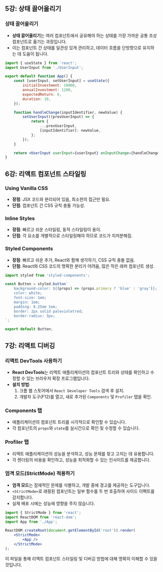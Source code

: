 ## 5강: 상태 끌어올리기

### 상태 끌어올리기

- **상태 끌어올리기**는 여러 컴포넌트에서 공유해야 하는 상태를 가장 가까운 공통 조상 컴포넌트로 옮기는 과정입니다.
- 이는 컴포넌트 간 상태를 일관성 있게 관리하고, 데이터 흐름을 단방향으로 유지하는 데 도움이 됩니다.

```jsx
import { useState } from 'react';
import UserInput from './UserInput';

export default function App() {
	const [userInput, setUserInput] = useState({
		initialInvestment: 10000,
		annualInvestment: 1200,
		expectedReturn: 6,
		duration: 10,
	});

	function handleChange(inputIdentifier, newValue) {
		setUserInput((prevUserInput) => {
			return {
				...prevUserInput,
				[inputIdentifier]: newValue,
			};
		});
	}

	return <UserInput userInput={userInput} onInputChange={handleChange} />;
}
```

## 6강: 리액트 컴포넌트 스타일링

### Using Vanilla CSS

- **장점**: JSX 코드와 분리되어 있음, 최소한의 접근만 필요.
- **단점**: 컴포넌트 간 CSS 규칙 충돌 가능성.

### Inline Styles

- **장점**: 빠르고 쉬운 스타일링, 동적 스타일링이 용이.
- **단점**: 각 요소를 개별적으로 스타일링해야 하므로 코드가 지저분해짐.

### Styled Components

- **장점**: 빠르고 쉬운 추가, React와 함께 생각하기, CSS 규칙 충돌 없음.
- **단점**: React와 CSS 코드의 명확한 분리가 어려움, 많은 작은 래퍼 컴포넌트 생성.

```jsx
import styled from 'styled-components';

const Button = styled.button`
	background-color: ${(props) => (props.primary ? 'blue' : 'gray')};
	color: white;
	font-size: 1em;
	margin: 1em;
	padding: 0.25em 1em;
	border: 2px solid palevioletred;
	border-radius: 3px;
`;

export default Button;
```

## 7강: 리액트 디버깅

### 리액트 DevTools 사용하기

- **React DevTools**는 리액트 애플리케이션의 컴포넌트 트리와 상태를 확인하고 수정할 수 있는 브라우저 확장 프로그램입니다.
- **설치 방법**:
  1. 크롬 웹 스토어에서 `React Developer Tools` 검색 후 설치.
  2. 개발자 도구(F12)를 열고, 새로 추가된 `Components` 및 `Profiler` 탭을 확인.

### Components 탭

- 애플리케이션의 컴포넌트 트리를 시각적으로 확인할 수 있습니다.
- 각 컴포넌트의 `props`와 `state`를 실시간으로 확인 및 수정할 수 있습니다.

### Profiler 탭

- 리액트 애플리케이션의 성능을 분석하고, 성능 문제를 찾고 고치는 데 유용합니다.
- 각 렌더링의 비용을 확인하고, 성능을 최적화할 수 있는 인사이트를 제공합니다.

### 엄격 모드(StrictMode) 적용하기

- **엄격 모드**는 잠재적인 문제를 식별하고, 개발 중에 경고를 제공하는 도구입니다.
- `<StrictMode>`로 래핑된 컴포넌트는 일부 함수를 두 번 호출하여 사이드 이펙트를 감지합니다.
- 실제 배포 시에는 성능에 영향을 주지 않습니다.

```jsx
import { StrictMode } from 'react';
import ReactDOM from 'react-dom';
import App from './App';

ReactDOM.createRoot(document.getElementById('root')).render(
	<StrictMode>
		<App />
	</StrictMode>
);
```

이 파일을 통해 리액트 컴포넌트 스타일링 및 디버깅 방법에 대해 명확히 이해할 수 있을 것입니다.
